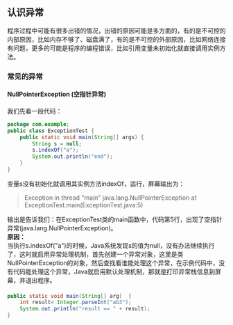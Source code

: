 ## 认识异常

程序过程中可能有很多出错的情况，出错的原因可能是多方面的，有的是不可控的内部原因，比如内存不够了、磁盘满了，有的是不可控的外部原因，比如网络连接有问题，更多的可能是程序的编程错误，比如引用变量未初始化就直接调用实例方法。

### 常见的异常
#### NullPointerException (空指针异常)
我们先看一段代码：
```java  
package com.example;
public class ExceptionTest {
    public static void main(String[] args) {
        String s = null;
        s.indexOf("a");
        System.out.println("end");
    }
}
```
变量s没有初始化就调用其实例方法indexOf，运行，屏幕输出为：  
>Exception in thread "main" java.lang.NullPointerException
    at ExceptionTest.main(ExceptionTest.java:5)

输出是告诉我们：在ExceptionTest类的main函数中，代码第5行，出现了空指针异常(java.lang.NullPointerException)。     
**原因：**  
当执行s.indexOf("a")的时候，Java系统发现s的值为null，没有办法继续执行了，这时就启用异常处理机制，首先创建一个异常对象，这里是类NullPointerException的对象，然后查找看谁能处理这个异常，在示例代码中，没有代码能处理这个异常，Java就启用默认处理机制，那就是打印异常栈信息到屏幕，并退出程序。

####
```java
public static void main(String[] arg)  {
    int result= Integer.parseInt("ab3");
    System.out.println("result == " + result);
}
```
